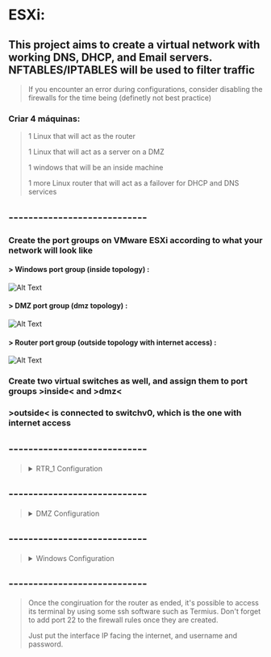 # ESXi:

## This project aims to create a virtual network with working DNS, DHCP, and Email servers. NFTABLES/IPTABLES will be used to filter traffic

> If you encounter an error during configurations, consider disabling the firewalls for the time being (definetly not best practice)

### Criar 4 máquinas:

> 1 Linux that will act as the router
> 
> 1 Linux that will act as a server on a DMZ
> 
> 1 windows that will be an inside machine
> 
> 1 more Linux router that will act as a failover for DHCP and DNS services

## ----------------------------

### Create the port groups on VMware ESXi according to what your network will look like

#### > Windows port group (inside topology) :

![Alt Text](https://lh3.googleusercontent.com/pw/AJFCJaWHFSZ1SdLR9CnxOCZDpUnc9Mix6LEust3vyG9b6mGUrTTLV3mbgmyHwLissxOfp9z4k09amwbjK-QTn04rOCR7dFUSG4ubpxsBhJbXQUEmoBcXmL6F0eKI0Zo62OCA_BfaayEFY2PELp9mcoKPQX-yviiTadYlKDx5Ip6bQT6HmDYG58WPbiSZ0Fr2n3MzN1B2DCMu8KjxNfR76ZmrIKGSfuig00mptSfprI2YXZH5xnjHDNxO2-g0vgKg28gtJu5ve5xtKVzBc-Ab_r6igf796xSfjhAozIuROlo2w-MZbXEpG1teSAfehsC3-0j-PhHA0XPkTRrUBVN2vnHz9sCnT2TYKuFBFdCQZnRbovX-aMT7WXX3rMvFHdlWdNEv9Zjj8uOQ2pDFv23lg_VmWBmnIDu2PDDPm8acwH13dYBr0yyinwwSz-AbKAzKucO7OgE02ZA2nZBNGjr4o_SpMoIuWcRvuQcXS3RjeeYHVNlSyS88a-nhAu-M5HguOXfbJIdp8HLeHcvlqx3GQhj08i18eUKCE7o5V5ETSLjn5lyBpohF4QOMEAo3CgmrNdZ2xVh3LGflzio9IcPQoGDWWkbGBy1g2ZgYWXKjF0RW9T353Y-0n_8ZIyKFkY-O6zq2riKZr0A74u_u1b2Wfb5haAaGQDsGUICSf7H8H4C4Gn8pabneyBTej0hUEdcuLLTDhxnpicBA12qx2Jwv_iJp_mRitbR6AV0OFGYYjJP_vyiqAxrk2XGLGEpqyohQghoZorQkmyCLU7fhrerNKIHf0eIa-BX5We8nSmZ1yoZTdPMGNLz3szavNr7li4qErRB-QVB3YAMPffjyyTa4II9-VzzKQ_ip3fMlIB4ekwEYAaTkkp_04REHAYxjRbL3eo6ddNESQb8HdBjXsw8cS88Osh0i=w1440-h583-no?authuser=0)



#### > DMZ port group (dmz topology) :

![Alt Text](https://lh3.googleusercontent.com/pw/AJFCJaXL_9901NA9kN6z8QJbh4xQ7MBS6V8EA6XFQ-J7WdJuI2MN6t82XJneadGHRKcGeJ_H-eZ8m2EwrvC1H8ZMZWjBapUDrrKr5BQcaEHXr7KsxJsVm9QC3Tq6yrKgFzR4xjWPKhlAbCG68XW32blnNFJTowIRyiqTQEgDPp1VagXGGEYteg3op-Nvud1b285aQ4FRBPlLOzWUrbfN1I0nS9wUebTMxsp0TZlHDDAVB8Jewoc5cy486knKwivLhMoA_zgputB6_b22x7Z6WANKRWi7atojQwlhq6zIe8RI6uFy6IGGgknNTQDg_dNMTeBeh_t9fQCFw_vqL0In_yQc3YLMab7jQfxQ9B84L-fwXPp7ea-kX4L5_43u6SVaGa4m74thXDaFwbGWSODByCJ3UIp97Ynvow4aY16tRVTTFRNgn7Hy3h_MMnp_qMSHGyWMANRtuOXOjzzuziJKXT3QIhrMxxy_QACggp45nM-w8ahNVJgiY4GEHZqNloL9zbdR52d68i2BCFqdFee8FAtNyvM31yLHzdhd52yflGcSk1SwlE0uvrwRrQGddkJ14KJac3AVYq0ubQ3WX4GbplXJpJUVuMj99G1EFRZjSZrff4CuybNbKmaEP2OjPQ7X_Emj42uZqwiDkyDNS6aXSKjhHGKaCR4MdcHxU3XDfY07WCv9rWwIaA3rENC0u1PMUt2psfMo3SQiXtDiX26HkiDDOXsYTVZS3pp6kWcVE9-cWvRCAX1snyfZSxuKhbxm6zZWIiiL55VaLEXvuIaNuguVzY3fFIMebPRuF1WwuhkTdXLRhNPNKXfYyypbuyfz0r5V5HDf1a3yG2RN_dHeQtw6gqPSyTKhKeIqZ9kM54vApMG6E9qBQCduPhPWllnOcN8ipxSdo86IxoDvDzlOdbykCmvO=w1542-h624-s-no?authuser=0)



#### > Router port group (outside topology with internet access) :

![Alt Text](https://lh3.googleusercontent.com/pw/AJFCJaVt9_dtaVenLFN5oWTMGFQMlg-bkyKt93sS5bNIevCFe0OzKHF5t47IVGHB0tXJxzRA96EE-wE9Z5loZANkbVvMNNeYb-38_7p7aLIUbZAoJUSEvid4CHkxaTvQZHgM6OfrcsLbKYP8rn6eMnN1C8ODVrKW_LSsJ_n0Gf068vQ7e1LgDpwEavVFd3O9YDClFgsxTZzjk5__k2J7caWSzDwpvEBYk5m4DL7kq6t_QoEBLVoHDGeTRa_anFaLSP5ZV7dVFg6b_QKzv4Wrgcc7WmhSbN0-PmZydfW3m7b-OQD2EL1JkMCXTUbPg7_PBuTvGcBVhcLOoglBVd_LB3luMkiRosZqqOD7YNtxrUOxNRGJ129RRj1H5ug50FFhHqvOrJ7dleI0AUN3K1xSbS9t8jNuvRHxiM_0PbrXxT0Pw_uft01hQ_jDbgbql9AMRIECaPX1ElxkvRfDDQ37nmyLNnKKRU48_tS5ImTrOwbS7fxK5bTyiFQ1sEaOYl5ULTRzeF8k9v10lUFR0iU4qEhKtj2VYxGVx5xIk4wkjHcRQAhPQyPZYaYi8z9dh1k8uL1BkVyNkSus1jOGbocWe-MSEXoZgC9_pFj6lIpOBojc-w4MS7qaZLvWg_1_h7Sn6w23MfZsdDbVXWU0WyjnUQ19qTpz1M8XMf6YsgJ-7YB4CibewatocHXJ1h5rXmng576fah5YaeD6nt1ma61zSsIk0AnotWOE4ryKlRtDfiutgYL11SrvDTfaNDfLHaYhIcGsM_C6a9XRQEAB6gQV2g0JbN4fcJRMHOMfnL0y1aY-AUsf0pHbe87ou9sy4MPZ-D6TqlkbqH51tZC5A1OtDZ3SYJiCSdw7Jf6F20eHERcK_e0vrv5DVgzMqbaWvVMiy_xhLv3taGc3gtu3b3FBuhYEIOBz=w1542-h624-s-no?authuser=0)


### Create two virtual switches as well, and assign them to port groups >inside< and >dmz<


### >outside< is connected to switchv0, which is the one with internet access


## ----------------------------


> <details>
>   <summary>RTR_1 Configuration</summary>
>   
>   - **Storage**: 4 GB of storage
>   - **Memory**: 768 MB
>   - **Provisioning**: Thin provisioned
>   - **Operating System**: Debian 10 (SSD image)
>   
>   **Network Interfaces:**
>   
>   - Interface 1 (facing outward):
>     - IP: 192.168.15.0/24
>     
>   - Interface 2 (inside - Windows network):
>     - IP: 192.168.31.0/24
>     
>   - Interface 3 (DMZ):
>     - IP: 172.31.0.0/24
>     
>   **Disk Partitioning:**
>   
>   During installation, the Debian disk was partitioned with Logical Volume (LV).
>   
> </details>

## ----------------------------

> <details>
>   <summary>DMZ Configuration</summary>
>   
>   - **Storage**: 4 GB of storage
>   - **Memory**: 768 MB
>   - **Provisioning**: Thin provisioned
>   - **Operating System**: Debian 10 (SSD image)
>   
>   **Networking Interface:**
>   
>   - Interface: 256
>   
>   **Disk Partitioning:**
>   
>   Encrypted LV partitioning was used.
>   
> </details>


## ----------------------------


> <details>
>   <summary>Windows Configuration</summary>
>   
>   - **Storage**: 30 GB of storage
>   - **Memory**: 3 GB
>   - **Provisioning**: Thin provisioned
>   - **Operating System**: Windows 10 64-bit Professional
>   
>   **Networking Interface:**
>   
>   - Interface: 224
>   
> </details>



## ----------------------------


> Once the congiruation for the router as ended, it's possible to access its terminal by using some ssh software such as Termius. Don't forget to add port 22 to the firewall rules once they are created.
> 
> Just put the interface IP facing the internet, and username and password.


